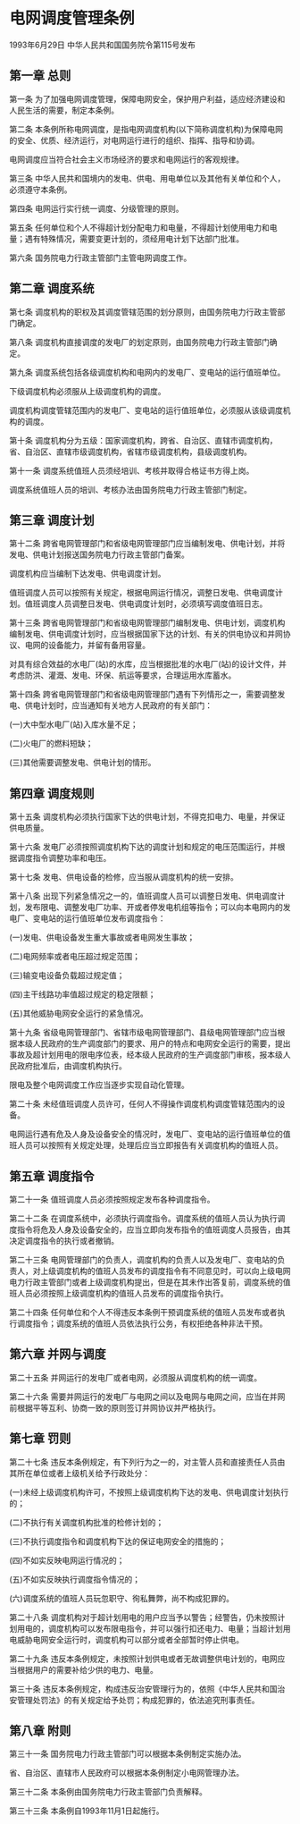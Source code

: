 # 电网调度管理条例

1993年6月29日 中华人民共和国国务院令第115号发布　

## 第一章 总则

第一条 为了加强电网调度管理，保障电网安全，保护用户利益，适应经济建设和人民生活的需要，制定本条例。

第二条 本条例所称电网调度，是指电网调度机构(以下简称调度机构)为保障电网的安全、优质、经济运行，对电网运行进行的组织、指挥、指导和协调。

电网调度应当符合社会主义市场经济的要求和电网运行的客观规律。

第三条 中华人民共和国境内的发电、供电、用电单位以及其他有关单位和个人，必须遵守本条例。

第四条 电网运行实行统一调度、分级管理的原则。

第五条 任何单位和个人不得超计划分配电力和电量，不得超计划使用电力和电量；遇有特殊情况，需要变更计划的，须经用电计划下达部门批准。

第六条 国务院电力行政主管部门主管电网调度工作。

## 第二章 调度系统

第七条 调度机构的职权及其调度管辖范围的划分原则，由国务院电力行政主管部门确定。

第八条 调度机构直接调度的发电厂的划定原则，由国务院电力行政主管部门确定。

第九条 调度系统包括各级调度机构和电网内的发电厂、变电站的运行值班单位。

下级调度机构必须服从上级调度机构的调度。

调度机构调度管辖范围内的发电厂、变电站的运行值班单位，必须服从该级调度机构的调度。

第十条 调度机构分为五级：国家调度机构，跨省、自治区、直辖市调度机构，省、自治区、直辖市级调度机构，省辖市级调度机构，县级调度机构。

第十一条 调度系统值班人员须经培训、考核并取得合格证书方得上岗。

调度系统值班人员的培训、考核办法由国务院电力行政主管部门制定。

## 第三章 调度计划

第十二条 跨省电网管理部门和省级电网管理部门应当编制发电、供电计划，并将发电、供电计划报送国务院电力行政主管部门备案。

调度机构应当编制下达发电、供电调度计划。

值班调度人员可以按照有关规定，根据电网运行情况，调整日发电、供电调度计划。值班调度人员调整日发电、供电调度计划时，必须填写调度值班日志。

第十三条 跨省电网管理部门和省级电网管理部门编制发电、供电计划，调度机构编制发电、供电调度计划时，应当根据国家下达的计划、有关的供电协议和并网协议、电网的设备能力，并留有备用容量。

对具有综合效益的水电厂(站)的水库，应当根据批准的水电厂(站)的设计文件，并考虑防洪、灌溉、发电、环保、航运等要求，合理运用水库蓄水。

第十四条 跨省电网管理部门和省级电网管理部门遇有下列情形之一，需要调整发电、供电计划时，应当通知有关地方人民政府的有关部门：

(一)大中型水电厂(站)入库水量不足；

(二)火电厂的燃料短缺；

(三)其他需要调整发电、供电计划的情形。

## 第四章 调度规则

第十五条 调度机构必须执行国家下达的供电计划，不得克扣电力、电量，并保证供电质量。

第十六条 发电厂必须按照调度机构下达的调度计划和规定的电压范围运行，并根据调度指令调整功率和电压。

第十七条 发电、供电设备的检修，应当服从调度机构的统一安排。

第十八条 出现下列紧急情况之一的，值班调度人员可以调整日发电、供电调度计划，发布限电、调整发电厂功率、开或者停发电机组等指令；可以向本电网内的发电厂、变电站的运行值班单位发布调度指令：

(一)发电、供电设备发生重大事故或者电网发生事故；

(二)电网频率或者电压超过规定范围；

(三)输变电设备负载超过规定值；

(四)主干线路功率值超过规定的稳定限额；

(五)其他威胁电网安全运行的紧急情况。

第十九条 省级电网管理部门、省辖市级电网管理部门、县级电网管理部门应当根据本级人民政府的生产调度部门的要求、用户的特点和电网安全运行的需要，提出事故及超计划用电的限电序位表，经本级人民政府的生产调度部门审核，报本级人民政府批准后，由调度机构执行。

限电及整个电网调度工作应当逐步实现自动化管理。

第二十条 未经值班调度人员许可，任何人不得操作调度机构调度管辖范围内的设备。

电网运行遇有危及人身及设备安全的情况时，发电厂、变电站的运行值班单位的值班人员可以按照有关规定处理，处理后应当立即报告有关调度机构的值班人员。

## 第五章 调度指令

第二十一条 值班调度人员必须按照规定发布各种调度指令。

第二十二条 在调度系统中，必须执行调度指令。调度系统的值班人员认为执行调度指令将危及人身及设备安全的，应当立即向发布指令的值班调度人员报告，由其决定调度指令的执行或者撤销。

第二十三条 电网管理部门的负责人，调度机构的负责人以及发电厂、变电站的负责人，对上级调度机构的值班人员发布的调度指令有不同意见时，可以向上级电网电力行政主管部门或者上级调度机构提出，但是在其未作出答复前，调度系统的值班人员必须按照上级调度机构的值班人员发布的调度指令执行。

第二十四条 任何单位和个人不得违反本条例干预调度系统的值班人员发布或者执行调度指令；调度系统的值班人员依法执行公务，有权拒绝各种非法干预。

## 第六章 并网与调度

第二十五条 并网运行的发电厂或者电网，必须服从调度机构的统一调度。

第二十六条 需要并网运行的发电厂与电网之间以及电网与电网之间，应当在并网前根据平等互利、协商一致的原则签订并网协议并严格执行。

## 第七章 罚则

第二十七条 违反本条例规定，有下列行为之一的，对主管人员和直接责任人员由其所在单位或者上级机关给予行政处分：

(一)未经上级调度机构许可，不按照上级调度机构下达的发电、供电调度计划执行的；

(二)不执行有关调度机构批准的检修计划的；

(三)不执行调度指令和调度机构下达的保证电网安全的措施的；

(四)不如实反映电网运行情况的；

(五)不如实反映执行调度指令情况的；

(六)调度系统的值班人员玩忽职守、徇私舞弊，尚不构成犯罪的。

第二十八条 调度机构对于超计划用电的用户应当予以警告；经警告，仍未按照计划用电的，调度机构可以发布限电指令，并可以强行扣还电力、电量；当超计划用电威胁电网安全运行时，调度机构可以部分或者全部暂时停止供电。

第二十九条 违反本条例规定，未按照计划供电或者无故调整供电计划的，电网应当根据用户的需要补给少供的电力、电量。

第三十条 违反本条例规定，构成违反治安管理行为的，依照《中华人民共和国治安管理处罚法》的有关规定给予处罚；构成犯罪的，依法追究刑事责任。

## 第八章 附则

第三十一条 国务院电力行政主管部门可以根据本条例制定实施办法。

省、自治区、直辖市人民政府可以根据本条例制定小电网管理办法。

第三十二条 本条例由国务院电力行政主管部门负责解释。

第三十三条 本条例自1993年11月1日起施行。
